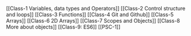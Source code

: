 [[Class-1 Variables, data types and Operators]]
[[Class-2 Control structure and loops]]
[[Class-3 Functions]]
[[Class-4 Git and Github]]
[[Class-5 Arrays]]
[[Class-6 2D Arrays]]
[[Class-7 Scopes and Objects]]
[[Class-8 More about objects]]
[[Class-9: ES6]]
[[PSC-1]]
